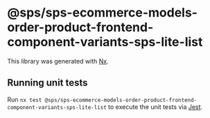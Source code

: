 # @sps/sps-ecommerce-models-order-product-frontend-component-variants-sps-lite-list

This library was generated with [Nx](https://nx.dev).

## Running unit tests

Run `nx test @sps/sps-ecommerce-models-order-product-frontend-component-variants-sps-lite-list` to execute the unit tests via [Jest](https://jestjs.io).
